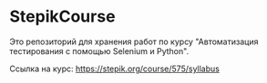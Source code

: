 # StepikCourse
Это репозиторий для хранения работ по курсу "Автоматизация тестирования с помощью Selenium и Python".

Ссылка на курс: https://stepik.org/course/575/syllabus
